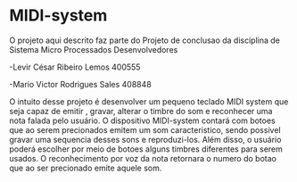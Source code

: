 # MIDI-system
O projeto aqui descrito faz parte do Projeto de conclusao da disciplina de Sistema Micro Processados 
Desenvolvedores

-Levir César Ribeiro Lemos 400555

-Mario Victor Rodrigues Sales 408848

O intuito desse projeto é desenvolver um pequeno teclado MIDI system que seja capaz de emitir , gravar, alterar o timbre do som e reconhecer uma nota falada pelo usuário.
O dispositivo MIDI-system contará com botoes que ao serem precionados emitem um som caracteristico, sendo possivel gravar uma sequencia desses sons e reproduzi-los. Além disso, o usuário poderá escolher por meio de botoes alguns timbres diferentes para serem usados. O reconhecimento por voz da nota retornara o numero do botao que ao ser precionado emite aquele som.
